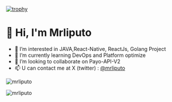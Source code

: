 [![trophy](https://github-profile-trophy.vercel.app/?username=mrliputo)](https://github.com/mrliputo)

# 👋 Hi, I'm Mrliputo
- 👀 I’m interested in JAVA,React-Native, ReactJs, Golang Project
- 🌱 I’m currently learning DevOps and Platform optimize
- 💞️ I’m looking to collaborate on Payo-API-V2
- 📫 U can contact me at X (twitter) : [@mrliputo](https://x.com/mrliputo)


 

 
 
<p><img src="https://github-readme-stats.vercel.app/api?username=mrliputo&show_icons=true&theme=nightowl&locale=en" alt="mrliputo" /></p>

<p><img align="left" src="https://github-readme-stats.vercel.app/api/top-langs?username=mrliputo&show_icons=true&locale=en&layout=compact&theme=nightowl" alt="mrliputo" /></p>

<!---
mrliputo/mrliputo is a ✨ special ✨ repository because its `README.md` (this file) appears on your GitHub profile.
You can click the Preview link to take a look at your changes.
--->
